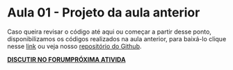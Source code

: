 # Aula 01 - Projeto da aula anterior

Caso queira revisar o código até aqui ou começar a partir desse ponto, disponibilizamos os códigos realizados na aula anterior, para baixá-lo clique nesse [link](https://github.com/alura-cursos/2438-angular-memoteca/archive/refs/heads/aula-4.zip) ou veja nosso [repositório do Github](https://github.com/alura-cursos/2438-angular-memoteca/tree/aula-4).

**[DISCUTIR NO FORUM](https://cursos.alura.com.br/forum/curso-angular-explorando-framework/exercicio-projeto-da-aula-anterior/110924/novo)[PRÓXIMA ATIVIDA](https://cursos.alura.com.br/course/angular-explorando-framework/task/110924/next)**